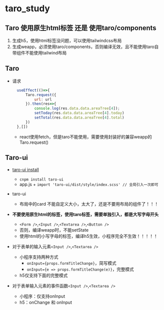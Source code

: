 # taro_study


## Taro 使用原生html标签 还是 使用taro/components
1. 生成h5，使用html标签没问题，可以使用tailwindcss布局
2. 生成weapp，必须使用taro/components，否则编译无效，且不能使用taro自带组件不能使用tailwind布局





## Taro
- 请求
  ```javascript
    useEffect(()=>{
        Taro.request({
            url: url
        }).then(res=>{
            console.log(res.data.data.areaTree[4]);
            setToday(res.data.data.areaTree[4].today)
            setTotal(res.data.data.areaTree[4].total)
        })            
    },[])
  ```
  - react使用fetch，但是taro不能使用，需要使用封装好的兼容weapp的Taro.request()




## Taro-ui

- [taro-ui install](https://taro-ui.jd.com/#/docs/quickstart)
  - `cnpm install taro-ui`
  - app.js + `import 'taro-ui/dist/style/index.scss' // 全局引入一次即可`


- taro-ui 
  - 布局中的card 不能自定义大小，太大了，还是不要用布局的组件了！！！

- **不要使用原生html的标签，使用taro标签，需要单独引入，都是大写字母开头**
  - `<Form />`,`<Input />`,`<Textarea />`,`<Button />`
  - 否则，编译weapp时，不能setState
  - 使用html的小写字母的标签，编译h5生效，小程序完全不生效！！！！！

- 对于表单的输入元素`<Input />`,`<Textarea />`
  - 小程序支持两种方式
    - `onInput={props.formTitleChange}`，简写模式
    - `onInput={e => props.formTitleChange(e)}`，完整模式
  - h5仅支持下面的完整模式
  
- 对于表单输入元素的事件函数`<Input />`,`<Textarea />`
  - 小程序：仅支持onInput
  - h5：onChange 和 onInput
